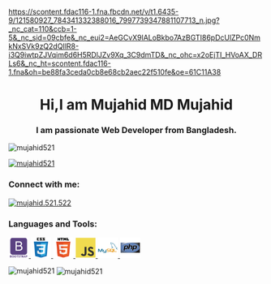 
https://scontent.fdac116-1.fna.fbcdn.net/v/t1.6435-9/121580927_784341332388016_7997739347881107713_n.jpg?_nc_cat=110&ccb=1-5&_nc_sid=09cbfe&_nc_eui2=AeGCvX9lALoBkbo7AzBGTI86pDcUlZPc0NmkNxSVk9zQ2dQIlR8-i3Q9iwtpZJVqim6d6H5RDlJZv9Xq_3C9dmTD&_nc_ohc=x2oEjTI_HVoAX_DRLs6&_nc_ht=scontent.fdac116-1.fna&oh=be88fa3ceda0cb8e68cb2aec22f510fe&oe=61C11A38<h1 align="center">Hi,I am Mujahid MD Mujahid</h1>
<h3 align="center">I am passionate Web Developer from Bangladesh.</h3>

<p align="left"> <img src="https://komarev.com/ghpvc/?username=mujahid521&label=Profile%20views&color=0e75b6&style=flat" alt="mujahid521" /> </p>

<p align="left"> <a href="https://github.com/ryo-ma/github-profile-trophy"><img src="https://github-profile-trophy.vercel.app/?username=mujahid521" alt="mujahid521" /></a> </p>

<h3 align="left">Connect with me:</h3>
<p align="left">
<a href="https://fb.com/mujahid.521.522" target="blank"><img align="center" src="https://raw.githubusercontent.com/rahuldkjain/github-profile-readme-generator/master/src/images/icons/Social/facebook.svg" alt="mujahid.521.522" height="30" width="40" /></a>
</p>

<h3 align="left">Languages and Tools:</h3>
<p align="left"> <a href="https://getbootstrap.com" target="_blank" rel="noreferrer"> <img src="https://raw.githubusercontent.com/devicons/devicon/master/icons/bootstrap/bootstrap-plain-wordmark.svg" alt="bootstrap" width="40" height="40"/> </a> <a href="https://www.w3schools.com/css/" target="_blank" rel="noreferrer"> <img src="https://raw.githubusercontent.com/devicons/devicon/master/icons/css3/css3-original-wordmark.svg" alt="css3" width="40" height="40"/> </a> <a href="https://www.w3.org/html/" target="_blank" rel="noreferrer"> <img src="https://raw.githubusercontent.com/devicons/devicon/master/icons/html5/html5-original-wordmark.svg" alt="html5" width="40" height="40"/> </a> <a href="https://developer.mozilla.org/en-US/docs/Web/JavaScript" target="_blank" rel="noreferrer"> <img src="https://raw.githubusercontent.com/devicons/devicon/master/icons/javascript/javascript-original.svg" alt="javascript" width="40" height="40"/> </a> <a href="https://www.mysql.com/" target="_blank" rel="noreferrer"> <img src="https://raw.githubusercontent.com/devicons/devicon/master/icons/mysql/mysql-original-wordmark.svg" alt="mysql" width="40" height="40"/> </a> <a href="https://www.php.net" target="_blank" rel="noreferrer"> <img src="https://raw.githubusercontent.com/devicons/devicon/master/icons/php/php-original.svg" alt="php" width="40" height="40"/> </a> </p>

<p><img align="left" src="https://github-readme-stats.vercel.app/api/top-langs?username=mujahid521&show_icons=true&locale=en&layout=compact" alt="mujahid521" /></p>

<p>&nbsp;<img align="center" src="https://github-readme-stats.vercel.app/api?username=mujahid521&show_icons=true&locale=en" alt="mujahid521" /></p>
